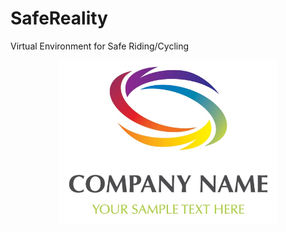 <h1>SafeReality</h1>
<p>Virtual Environment for Safe Riding/Cycling</p>

<p align="center">
  <img src="companylogo.jpg" width="350" title="hover text">
</p>
